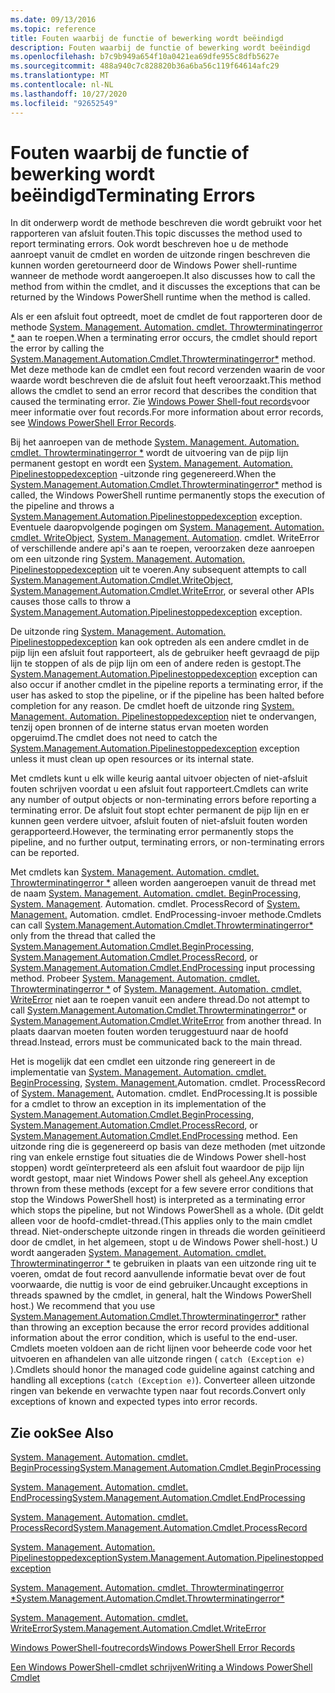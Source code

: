 ```yaml
---
ms.date: 09/13/2016
ms.topic: reference
title: Fouten waarbij de functie of bewerking wordt beëindigd
description: Fouten waarbij de functie of bewerking wordt beëindigd
ms.openlocfilehash: b7c9b949a654f10a0421ea69dfe955c8dfb5627e
ms.sourcegitcommit: 488a940c7c828820b36a6ba56c119f64614afc29
ms.translationtype: MT
ms.contentlocale: nl-NL
ms.lasthandoff: 10/27/2020
ms.locfileid: "92652549"
---
```

# <a name="terminating-errors"></a><span data-ttu-id="ef88a-103">Fouten waarbij de functie of bewerking wordt beëindigd</span><span class="sxs-lookup"><span data-stu-id="ef88a-103">Terminating Errors</span></span>

<span data-ttu-id="ef88a-104">In dit onderwerp wordt de methode beschreven die wordt gebruikt voor het rapporteren van afsluit fouten.</span><span class="sxs-lookup"><span data-stu-id="ef88a-104">This topic discusses the method used to report terminating errors.</span></span> <span data-ttu-id="ef88a-105">Ook wordt beschreven hoe u de methode aanroept vanuit de cmdlet en worden de uitzonde ringen beschreven die kunnen worden geretourneerd door de Windows Power shell-runtime wanneer de methode wordt aangeroepen.</span><span class="sxs-lookup"><span data-stu-id="ef88a-105">It also discusses how to call the method from within the cmdlet, and it discusses the exceptions that can be returned by the Windows PowerShell runtime when the method is called.</span></span>

<span data-ttu-id="ef88a-106">Als er een afsluit fout optreedt, moet de cmdlet de fout rapporteren door de methode [System. Management. Automation. cmdlet. Throwterminatingerror \*](/dotnet/api/System.Management.Automation.Cmdlet.ThrowTerminatingError) aan te roepen.</span><span class="sxs-lookup"><span data-stu-id="ef88a-106">When a terminating error occurs, the cmdlet should report the error by calling the [System.Management.Automation.Cmdlet.Throwterminatingerror\*](/dotnet/api/System.Management.Automation.Cmdlet.ThrowTerminatingError) method.</span></span> <span data-ttu-id="ef88a-107">Met deze methode kan de cmdlet een fout record verzenden waarin de voor waarde wordt beschreven die de afsluit fout heeft veroorzaakt.</span><span class="sxs-lookup"><span data-stu-id="ef88a-107">This method allows the cmdlet to send an error record that describes the condition that caused the terminating error.</span></span> <span data-ttu-id="ef88a-108">Zie [Windows Power Shell-fout records](./windows-powershell-error-records.md)voor meer informatie over fout records.</span><span class="sxs-lookup"><span data-stu-id="ef88a-108">For more information about error records, see [Windows PowerShell Error Records](./windows-powershell-error-records.md).</span></span>

<span data-ttu-id="ef88a-109">Bij het aanroepen van de methode [System. Management. Automation. cmdlet. Throwterminatingerror \*](/dotnet/api/System.Management.Automation.Cmdlet.ThrowTerminatingError) wordt de uitvoering van de pijp lijn permanent gestopt en wordt een [System. Management. Automation. Pipelinestoppedexception](/dotnet/api/System.Management.Automation.PipelineStoppedException) -uitzonde ring gegenereerd.</span><span class="sxs-lookup"><span data-stu-id="ef88a-109">When the [System.Management.Automation.Cmdlet.Throwterminatingerror\*](/dotnet/api/System.Management.Automation.Cmdlet.ThrowTerminatingError) method is called, the  Windows PowerShell runtime permanently stops the execution of the pipeline and throws a [System.Management.Automation.Pipelinestoppedexception](/dotnet/api/System.Management.Automation.PipelineStoppedException) exception.</span></span> <span data-ttu-id="ef88a-110">Eventuele daaropvolgende pogingen om [System. Management. Automation. cmdlet. WriteObject](/dotnet/api/System.Management.Automation.Cmdlet.WriteObject), [System. Management. Automation](/dotnet/api/System.Management.Automation.Cmdlet.WriteError). cmdlet. WriteError of verschillende andere api's aan te roepen, veroorzaken deze aanroepen om een uitzonde ring [System. Management. Automation. Pipelinestoppedexception](/dotnet/api/System.Management.Automation.PipelineStoppedException) uit te voeren.</span><span class="sxs-lookup"><span data-stu-id="ef88a-110">Any subsequent attempts to call [System.Management.Automation.Cmdlet.WriteObject](/dotnet/api/System.Management.Automation.Cmdlet.WriteObject), [System.Management.Automation.Cmdlet.WriteError](/dotnet/api/System.Management.Automation.Cmdlet.WriteError), or several other APIs causes those calls to throw a [System.Management.Automation.Pipelinestoppedexception](/dotnet/api/System.Management.Automation.PipelineStoppedException) exception.</span></span>

<span data-ttu-id="ef88a-111">De uitzonde ring [System. Management. Automation. Pipelinestoppedexception](/dotnet/api/System.Management.Automation.PipelineStoppedException) kan ook optreden als een andere cmdlet in de pijp lijn een afsluit fout rapporteert, als de gebruiker heeft gevraagd de pijp lijn te stoppen of als de pijp lijn om een of andere reden is gestopt.</span><span class="sxs-lookup"><span data-stu-id="ef88a-111">The [System.Management.Automation.Pipelinestoppedexception](/dotnet/api/System.Management.Automation.PipelineStoppedException) exception can also occur if another cmdlet in the pipeline reports a terminating error, if the user has asked to stop the pipeline, or if the pipeline has been halted before completion for any reason.</span></span> <span data-ttu-id="ef88a-112">De cmdlet hoeft de uitzonde ring [System. Management. Automation. Pipelinestoppedexception](/dotnet/api/System.Management.Automation.PipelineStoppedException) niet te ondervangen, tenzij open bronnen of de interne status ervan moeten worden opgeruimd.</span><span class="sxs-lookup"><span data-stu-id="ef88a-112">The cmdlet does not need to catch the [System.Management.Automation.Pipelinestoppedexception](/dotnet/api/System.Management.Automation.PipelineStoppedException) exception unless it must clean up open resources or its internal state.</span></span>

<span data-ttu-id="ef88a-113">Met cmdlets kunt u elk wille keurig aantal uitvoer objecten of niet-afsluit fouten schrijven voordat u een afsluit fout rapporteert.</span><span class="sxs-lookup"><span data-stu-id="ef88a-113">Cmdlets can write any number of output objects or non-terminating errors before reporting a terminating error.</span></span> <span data-ttu-id="ef88a-114">De afsluit fout stopt echter permanent de pijp lijn en er kunnen geen verdere uitvoer, afsluit fouten of niet-afsluit fouten worden gerapporteerd.</span><span class="sxs-lookup"><span data-stu-id="ef88a-114">However, the terminating error permanently stops the pipeline, and no further output, terminating errors, or non-terminating errors can be reported.</span></span>

<span data-ttu-id="ef88a-115">Met cmdlets kan [System. Management. Automation. cmdlet. Throwterminatingerror \*](/dotnet/api/System.Management.Automation.Cmdlet.ThrowTerminatingError) alleen worden aangeroepen vanuit de thread met de naam [System. Management. Automation. cmdlet. BeginProcessing](/dotnet/api/System.Management.Automation.Cmdlet.BeginProcessing), [System. Management](/dotnet/api/System.Management.Automation.Cmdlet.ProcessRecord). Automation. cmdlet. ProcessRecord of [System. Management.](/dotnet/api/System.Management.Automation.Cmdlet.EndProcessing) Automation. cmdlet. EndProcessing-invoer methode.</span><span class="sxs-lookup"><span data-stu-id="ef88a-115">Cmdlets can call [System.Management.Automation.Cmdlet.Throwterminatingerror\*](/dotnet/api/System.Management.Automation.Cmdlet.ThrowTerminatingError) only from the thread that called the [System.Management.Automation.Cmdlet.BeginProcessing](/dotnet/api/System.Management.Automation.Cmdlet.BeginProcessing), [System.Management.Automation.Cmdlet.ProcessRecord](/dotnet/api/System.Management.Automation.Cmdlet.ProcessRecord), or [System.Management.Automation.Cmdlet.EndProcessing](/dotnet/api/System.Management.Automation.Cmdlet.EndProcessing) input processing method.</span></span> <span data-ttu-id="ef88a-116">Probeer [System. Management. Automation. cmdlet. Throwterminatingerror \*](/dotnet/api/System.Management.Automation.Cmdlet.ThrowTerminatingError) of [System. Management. Automation. cmdlet. WriteError](/dotnet/api/System.Management.Automation.Cmdlet.WriteError) niet aan te roepen vanuit een andere thread.</span><span class="sxs-lookup"><span data-stu-id="ef88a-116">Do not attempt to call [System.Management.Automation.Cmdlet.Throwterminatingerror\*](/dotnet/api/System.Management.Automation.Cmdlet.ThrowTerminatingError) or [System.Management.Automation.Cmdlet.WriteError](/dotnet/api/System.Management.Automation.Cmdlet.WriteError) from another thread.</span></span> <span data-ttu-id="ef88a-117">In plaats daarvan moeten fouten worden teruggestuurd naar de hoofd thread.</span><span class="sxs-lookup"><span data-stu-id="ef88a-117">Instead, errors must be communicated back to the main thread.</span></span>

<span data-ttu-id="ef88a-118">Het is mogelijk dat een cmdlet een uitzonde ring genereert in de implementatie van [System. Management. Automation. cmdlet. BeginProcessing](/dotnet/api/System.Management.Automation.Cmdlet.BeginProcessing), [System. Management.](/dotnet/api/System.Management.Automation.Cmdlet.ProcessRecord)Automation. cmdlet. ProcessRecord of [System. Management.](/dotnet/api/System.Management.Automation.Cmdlet.EndProcessing) Automation. cmdlet. EndProcessing.</span><span class="sxs-lookup"><span data-stu-id="ef88a-118">It is possible for a cmdlet to throw an exception in its implementation of the [System.Management.Automation.Cmdlet.BeginProcessing](/dotnet/api/System.Management.Automation.Cmdlet.BeginProcessing), [System.Management.Automation.Cmdlet.ProcessRecord](/dotnet/api/System.Management.Automation.Cmdlet.ProcessRecord), or [System.Management.Automation.Cmdlet.EndProcessing](/dotnet/api/System.Management.Automation.Cmdlet.EndProcessing) method.</span></span> <span data-ttu-id="ef88a-119">Een uitzonde ring die is gegenereerd op basis van deze methoden (met uitzonde ring van enkele ernstige fout situaties die de Windows Power shell-host stoppen) wordt geïnterpreteerd als een afsluit fout waardoor de pijp lijn wordt gestopt, maar niet Windows Power shell als geheel.</span><span class="sxs-lookup"><span data-stu-id="ef88a-119">Any exception thrown from these methods (except for a few severe error conditions that stop the Windows PowerShell host) is interpreted as a terminating error which stops the pipeline, but not Windows PowerShell as a whole.</span></span> <span data-ttu-id="ef88a-120">(Dit geldt alleen voor de hoofd-cmdlet-thread.</span><span class="sxs-lookup"><span data-stu-id="ef88a-120">(This applies only to the main cmdlet thread.</span></span> <span data-ttu-id="ef88a-121">Niet-onderschepte uitzonde ringen in threads die worden geïnitieerd door de cmdlet, in het algemeen, stopt u de Windows Power shell-host.) U wordt aangeraden [System. Management. Automation. cmdlet. Throwterminatingerror \*](/dotnet/api/System.Management.Automation.Cmdlet.ThrowTerminatingError) te gebruiken in plaats van een uitzonde ring uit te voeren, omdat de fout record aanvullende informatie bevat over de fout voorwaarde, die nuttig is voor de eind gebruiker.</span><span class="sxs-lookup"><span data-stu-id="ef88a-121">Uncaught exceptions in threads spawned by the cmdlet, in general, halt the Windows PowerShell host.) We recommend that you use [System.Management.Automation.Cmdlet.Throwterminatingerror\*](/dotnet/api/System.Management.Automation.Cmdlet.ThrowTerminatingError) rather than throwing an exception because the error record provides additional information about the error condition, which is useful to the end-user.</span></span> <span data-ttu-id="ef88a-122">Cmdlets moeten voldoen aan de richt lijnen voor beheerde code voor het uitvoeren en afhandelen van alle uitzonde ringen ( `catch (Exception e)` ).</span><span class="sxs-lookup"><span data-stu-id="ef88a-122">Cmdlets should honor the managed code guideline against catching and handling all exceptions (`catch (Exception e)`).</span></span> <span data-ttu-id="ef88a-123">Converteer alleen uitzonde ringen van bekende en verwachte typen naar fout records.</span><span class="sxs-lookup"><span data-stu-id="ef88a-123">Convert only exceptions of known and expected types into error records.</span></span>

## <a name="see-also"></a><span data-ttu-id="ef88a-124">Zie ook</span><span class="sxs-lookup"><span data-stu-id="ef88a-124">See Also</span></span>

[<span data-ttu-id="ef88a-125">System. Management. Automation. cmdlet. BeginProcessing</span><span class="sxs-lookup"><span data-stu-id="ef88a-125">System.Management.Automation.Cmdlet.BeginProcessing</span></span>](/dotnet/api/System.Management.Automation.Cmdlet.BeginProcessing)

[<span data-ttu-id="ef88a-126">System. Management. Automation. cmdlet. EndProcessing</span><span class="sxs-lookup"><span data-stu-id="ef88a-126">System.Management.Automation.Cmdlet.EndProcessing</span></span>](/dotnet/api/System.Management.Automation.Cmdlet.EndProcessing)

[<span data-ttu-id="ef88a-127">System. Management. Automation. cmdlet. ProcessRecord</span><span class="sxs-lookup"><span data-stu-id="ef88a-127">System.Management.Automation.Cmdlet.ProcessRecord</span></span>](/dotnet/api/System.Management.Automation.Cmdlet.ProcessRecord)

[<span data-ttu-id="ef88a-128">System. Management. Automation. Pipelinestoppedexception</span><span class="sxs-lookup"><span data-stu-id="ef88a-128">System.Management.Automation.Pipelinestoppedexception</span></span>](/dotnet/api/System.Management.Automation.PipelineStoppedException)

[<span data-ttu-id="ef88a-129">System. Management. Automation. cmdlet. Throwterminatingerror \*</span><span class="sxs-lookup"><span data-stu-id="ef88a-129">System.Management.Automation.Cmdlet.Throwterminatingerror\*</span></span>](/dotnet/api/System.Management.Automation.Cmdlet.ThrowTerminatingError)

[<span data-ttu-id="ef88a-130">System. Management. Automation. cmdlet. WriteError</span><span class="sxs-lookup"><span data-stu-id="ef88a-130">System.Management.Automation.Cmdlet.WriteError</span></span>](/dotnet/api/System.Management.Automation.Cmdlet.WriteError)

[<span data-ttu-id="ef88a-131">Windows PowerShell-foutrecords</span><span class="sxs-lookup"><span data-stu-id="ef88a-131">Windows PowerShell Error Records</span></span>](./windows-powershell-error-records.md)

[<span data-ttu-id="ef88a-132">Een Windows PowerShell-cmdlet schrijven</span><span class="sxs-lookup"><span data-stu-id="ef88a-132">Writing a Windows PowerShell Cmdlet</span></span>](./writing-a-windows-powershell-cmdlet.md)

